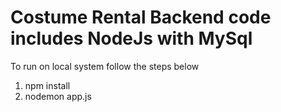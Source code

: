 # Costume Rental Backend code includes NodeJs with MySql
To run on local system follow the steps below
1) npm install
2) nodemon app.js
